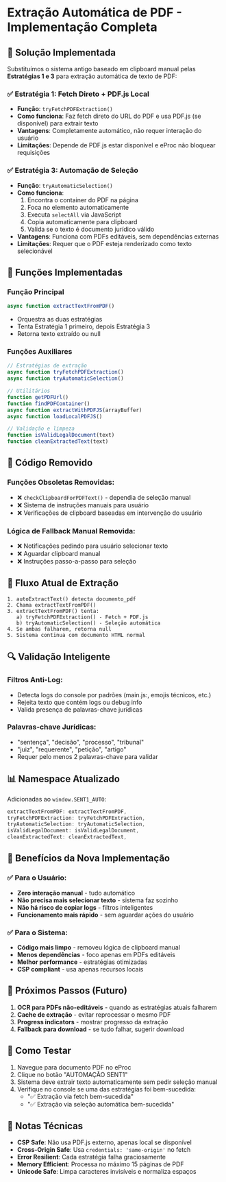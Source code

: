 # Extração Automática de PDF - Implementação Completa

## 🎯 Solução Implementada

Substituímos o sistema antigo baseado em clipboard manual pelas **Estratégias 1 e 3** para extração automática de texto de PDF:

### ✅ Estratégia 1: Fetch Direto + PDF.js Local
- **Função**: `tryFetchPDFExtraction()`
- **Como funciona**: Faz fetch direto do URL do PDF e usa PDF.js (se disponível) para extrair texto
- **Vantagens**: Completamente automático, não requer interação do usuário
- **Limitações**: Depende de PDF.js estar disponível e eProc não bloquear requisições

### ✅ Estratégia 3: Automação de Seleção
- **Função**: `tryAutomaticSelection()`
- **Como funciona**: 
  1. Encontra o container do PDF na página
  2. Foca no elemento automaticamente
  3. Executa `selectAll` via JavaScript
  4. Copia automaticamente para clipboard
  5. Valida se o texto é documento jurídico válido
- **Vantagens**: Funciona com PDFs editáveis, sem dependências externas
- **Limitações**: Requer que o PDF esteja renderizado como texto selecionável

## 🔧 Funções Implementadas

### Função Principal
```javascript
async function extractTextFromPDF()
```
- Orquestra as duas estratégias
- Tenta Estratégia 1 primeiro, depois Estratégia 3
- Retorna texto extraído ou null

### Funções Auxiliares
```javascript
// Estratégias de extração
async function tryFetchPDFExtraction()
async function tryAutomaticSelection()

// Utilitários
function getPDFUrl()
function findPDFContainer()
async function extractWithPDFJS(arrayBuffer)
async function loadLocalPDFJS()

// Validação e limpeza
function isValidLegalDocument(text)
function cleanExtractedText(text)
```

## 🚮 Código Removido

### Funções Obsoletas Removidas:
- ❌ `checkClipboardForPDFText()` - dependia de seleção manual
- ❌ Sistema de instruções manuais para usuário
- ❌ Verificações de clipboard baseadas em intervenção do usuário

### Lógica de Fallback Manual Removida:
- ❌ Notificações pedindo para usuário selecionar texto
- ❌ Aguardar clipboard manual
- ❌ Instruções passo-a-passo para seleção

## 🎯 Fluxo Atual de Extração

```
1. autoExtractText() detecta documento_pdf
2. Chama extractTextFromPDF()
3. extractTextFromPDF() tenta:
   a) tryFetchPDFExtraction() - Fetch + PDF.js
   b) tryAutomaticSelection() - Seleção automática
4. Se ambas falharem, retorna null
5. Sistema continua com documento HTML normal
```

## 🔍 Validação Inteligente

### Filtros Anti-Log:
- Detecta logs do console por padrões (main.js:, emojis técnicos, etc.)
- Rejeita texto que contém logs ou debug info
- Valida presença de palavras-chave jurídicas

### Palavras-chave Jurídicas:
- "sentença", "decisão", "processo", "tribunal"
- "juiz", "requerente", "petição", "artigo"
- Requer pelo menos 2 palavras-chave para validar

## 📊 Namespace Atualizado

Adicionadas ao `window.SENT1_AUTO`:
```javascript
extractTextFromPDF: extractTextFromPDF,
tryFetchPDFExtraction: tryFetchPDFExtraction,
tryAutomaticSelection: tryAutomaticSelection,
isValidLegalDocument: isValidLegalDocument,
cleanExtractedText: cleanExtractedText,
```

## 🎉 Benefícios da Nova Implementação

### ✅ Para o Usuário:
- **Zero interação manual** - tudo automático
- **Não precisa mais selecionar texto** - sistema faz sozinho
- **Não há risco de copiar logs** - filtros inteligentes
- **Funcionamento mais rápido** - sem aguardar ações do usuário

### ✅ Para o Sistema:
- **Código mais limpo** - removeu lógica de clipboard manual
- **Menos dependências** - foco apenas em PDFs editáveis
- **Melhor performance** - estratégias otimizadas
- **CSP compliant** - usa apenas recursos locais

## 🚀 Próximos Passos (Futuro)

1. **OCR para PDFs não-editáveis** - quando as estratégias atuais falharem
2. **Cache de extração** - evitar reprocessar o mesmo PDF
3. **Progress indicators** - mostrar progresso da extração
4. **Fallback para download** - se tudo falhar, sugerir download

## 🧪 Como Testar

1. Navegue para documento PDF no eProc
2. Clique no botão "AUTOMAÇÃO SENT1"
3. Sistema deve extrair texto automaticamente sem pedir seleção manual
4. Verifique no console se uma das estratégias foi bem-sucedida:
   - "✅ Extração via fetch bem-sucedida"
   - "✅ Extração via seleção automática bem-sucedida"

## 📝 Notas Técnicas

- **CSP Safe**: Não usa PDF.js externo, apenas local se disponível
- **Cross-Origin Safe**: Usa `credentials: 'same-origin'` no fetch
- **Error Resilient**: Cada estratégia falha graciosamente
- **Memory Efficient**: Processa no máximo 15 páginas de PDF
- **Unicode Safe**: Limpa caracteres invisíveis e normaliza espaços
